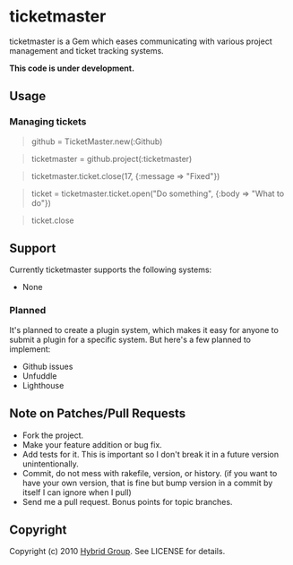 # ticketmaster

ticketmaster is a Gem which eases communicating with various project management and ticket tracking systems.

**This code is under development.**

## Usage

### Managing tickets

> github = TicketMaster.new(:Github)

> ticketmaster = github.project(:ticketmaster)

> ticketmaster.ticket.close(17, {:message => "Fixed"})

> ticket = ticketmaster.ticket.open("Do something", {:body => "What to do"})

> ticket.close

## Support

Currently ticketmaster supports the following systems:

* None

### Planned

It's planned to create a plugin system, which makes it easy for anyone to submit a plugin for a specific system. But here's a few planned to implement:

* Github issues
* Unfuddle
* Lighthouse

## Note on Patches/Pull Requests
 
* Fork the project.
* Make your feature addition or bug fix.
* Add tests for it. This is important so I don't break it in a
  future version unintentionally.
* Commit, do not mess with rakefile, version, or history.
  (if you want to have your own version, that is fine but bump version in a commit by itself I can ignore when I pull)
* Send me a pull request. Bonus points for topic branches.

## Copyright

Copyright (c) 2010 [Hybrid Group](http://hybridgroup.com). See LICENSE for details.
